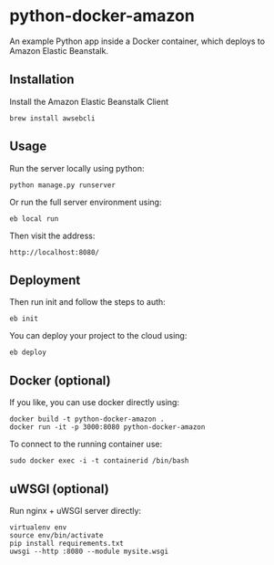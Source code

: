 # python-docker-amazon

An example Python app inside a Docker container, which deploys to Amazon Elastic Beanstalk.


## Installation

Install the Amazon Elastic Beanstalk Client

    brew install awsebcli


## Usage

Run the server locally using python:

    python manage.py runserver

Or run the full server environment using:

    eb local run

Then visit the address:

    http://localhost:8080/


## Deployment

Then run init and follow the steps to auth:

    eb init

You can deploy your project to the cloud using:

    eb deploy


## Docker (optional)

If you like, you can use docker directly using:

    docker build -t python-docker-amazon .
    docker run -it -p 3000:8080 python-docker-amazon

To connect to the running container use:

    sudo docker exec -i -t containerid /bin/bash

## uWSGI (optional)

Run nginx + uWSGI server directly:

    virtualenv env
    source env/bin/activate
    pip install requirements.txt
    uwsgi --http :8080 --module mysite.wsgi